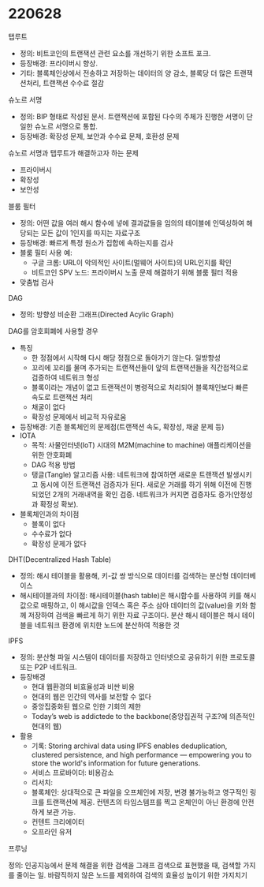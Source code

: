 # 220628

탭루트

- 정의: 비트코인의 트랜잭션 관련 요소를 개선하기 위한 소프트 포크.
- 등장배경: 프라이버시 향상.
- 기타: 블록체인상에서 전송하고 저장하는 데이터의 양 감소, 블록당 더 많은 트랜잭션처리, 트랜잭션 수수료 절감

슈노르 서명

- 정의: BIP 형태로 작성된 문서. 트랜잭션에 포함된 다수의 주체가 진행한 서명이 단일한 슈노르 서명으로 통합.
- 등장배경: 확장성 문제, 보안과 수수료 문제, 호환성 문제

슈노르 서명과 탭루트가 해결하고자 하는 문제

- 프라이버시
- 확장성
- 보안성

블룸 필터

- 정의: 어떤 값을 여러 해시 함수에 넣에 결과값들을 임의의 테이블에 인덱싱하여 해당되는 모든 값이 1인지를 따지는 자료구조
- 등장배경:  빠르게 특정 원소가 집합에 속하는지를 검사
- 블룸 필터 사용 예:
    - 구글 크롬: URL이 악의적인 사이트(멀웨어 사이트)의 URL인지를 확인
    - 비트코인 SPV 노드: 프라이버시 노출 문제 해결하기 위해 블룸 필터 적용
- 맞춤법 검사

DAG

- 정의: 방향성 비순환 그래프(Directed Acylic Graph)

DAG를 암호회폐에 사용할 경우

- 특징
    - 한 정점에서 시작해 다시 해당 정점으로 돌아가기 않는다. 일방향성
    - 꼬리에 꼬리를 물며 추가되는 트랜잭션들이 앞의 트랜잭션들을 직간접적으로 검증하여 네트워크 형성
    - 블록이라는 개념이 없고 트랜잭션이 병령적으로 처리되어 블록채인보다 빠른 속도로 트랜잭션 처리
    - 채굴이 없다
    - 확장성 문제에서 비교적 자유로움
- 등장배경: 기존 블록체인의 문제점(트랜잭션 속도, 확장성, 채굴 문제 등)
- IOTA
    - 목적: 사물인터넷(IoT) 시대의 M2M(machine to machine) 애플리케이션을 위한 안호화폐
    - DAG 적용 방법
    - 탱글(Tangle) 알고리즘 사용: 네트워크에 참여하면 새로운 트랜잭션 발생시키고 동시에 이전 트랜잭션 검증자가 된다. 새로운 거래를 하기 위해 이전에 진행되었던 2개의 거래내역을 확인 검증. 네트워크가 커지면 검증자도 증가(안정성과 확정성 확보).
- 블록체인과의 차이점
    - 블록이 없다
    - 수수료가 없다
    - 확장성 문제가 없다

DHT(Decentralized Hash Table)

- 정의: 해시 테이블을 활용해, 키-값 쌍 방식으로 데이터를 검색하는 분산형 데이터베이스
- 해시테이블과의 차이점: 해시테이블(hash table)은 해시함수를 사용하여 키를 해시값으로 매핑하고, 이 해시값을 인덱스 혹은 주소 삼아 데이터의 값(value)을 키와 함께 저장하여 검색을 빠르게 하기 위한 자료 구조이다. 분산 해시 테이블은 해시 테이블을 네트워크 환경에 위치한 노드에 분산하여 적용한 것

IPFS

- 정의: 분산형 파일 시스템이 데이터를 저장하고 인터넷으로 공유하기 위한 프로토콜 또는 P2P 네트워크.
- 등장배경
    - 현대 웹환경의 비효율성과 비싼 비용
    - 현대의 웹은 인간의 역사를 보전할 수 없다
    - 중앙집중화된 웹으로 인한 기회의 제한
    - Today’s web is addictede to the backbone(중앙집권적 구조?에 의존적인 현대의 웹)
- 활용
    - 기록: Storing archival data using IPFS enables deduplication, clustered persistence, and high performance — empowering you to store the world's information for future generations.
    - 서비스 프로바이더: 비용감소
    - 리서치:
    - 블록체인: 상대적으로 큰 파일을 오프체인에 저장, 변경 불가능하고 영구적인 링크를 트랜잭션에 제공. 컨텐츠의 타임스템프를 찍고 온체인이 아닌 환경에 안전하게 보관 가능.
    - 컨텐트 크리에이터
    - 오프라인 유저

프루닝

정의: 인공지능에서 문제 해결을 위한 검색을 그래프 검색으로 표현했을 때, 검색할 가지를 줄이는 일. 바람직하지 않은 노드를 제외하여 검색의 효율성 높이기 위한 가지치기
